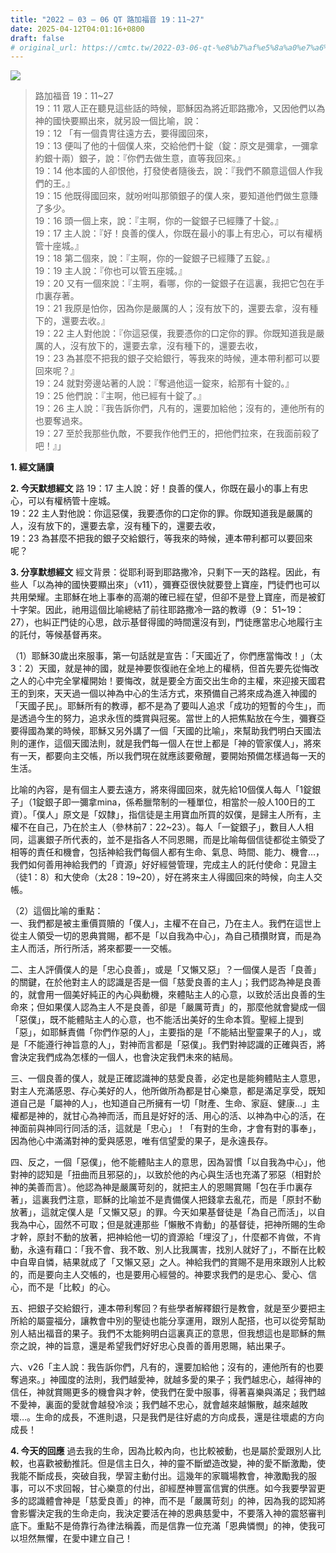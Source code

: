 ```yaml
---
title: "2022 – 03 – 06 QT 路加福音 19：11~27"
date: 2025-04-12T04:01:16+0800
draft: false
# original_url: https://cmtc.tw/2022-03-06-qt-%e8%b7%af%e5%8a%a0%e7%a6%8f%e9%9f%b3-19%ef%bc%9a1127
---
```


![](/images/qt.jpg)
> 路加福音 19：11\~27  
> 19：11 眾人正在聽見這些話的時候，耶穌因為將近耶路撒冷，又因他們以為　神的國快要顯出來，就另設一個比喻，說：  
> 19：12 「有一個貴冑往遠方去，要得國回來，  
> 19：13 便叫了他的十個僕人來，交給他們十錠（錠：原文是彌拿，一彌拿約銀十兩）銀子，說：『你們去做生意，直等我回來。』  
> 19：14 他本國的人卻恨他，打發使者隨後去，說：『我們不願意這個人作我們的王。』  
> 19：15 他既得國回來，就吩咐叫那領銀子的僕人來，要知道他們做生意賺了多少。  
> 19：16 頭一個上來，說：『主啊，你的一錠銀子已經賺了十錠。』  
> 19：17 主人說：『好！良善的僕人，你既在最小的事上有忠心，可以有權柄管十座城。』  
> 19：18 第二個來，說：『主啊，你的一錠銀子已經賺了五錠。』  
> 19：19 主人說：『你也可以管五座城。』  
> 19：20 又有一個來說：『主啊，看哪，你的一錠銀子在這裏，我把它包在手巾裏存著。  
> 19：21 我原是怕你，因為你是嚴厲的人；沒有放下的，還要去拿，沒有種下的，還要去收。』  
> 19：22 主人對他說：『你這惡僕，我要憑你的口定你的罪。你既知道我是嚴厲的人，沒有放下的，還要去拿，沒有種下的，還要去收，  
> 19：23 為甚麼不把我的銀子交給銀行，等我來的時候，連本帶利都可以要回來呢？』  
> 19：24 就對旁邊站著的人說：『奪過他這一錠來，給那有十錠的。』  
> 19：25 他們說：『主啊，他已經有十錠了。』  
> 19：26 主人說：『我告訴你們，凡有的，還要加給他；沒有的，連他所有的也要奪過來。  
> 19：27 至於我那些仇敵，不要我作他們王的，把他們拉來，在我面前殺了吧！』」

**1. 經文誦讀**

**2.  今天默想經文**
路 19：17 主人說：好！良善的僕人，你既在最小的事上有忠心，可以有權柄管十座城。  
19：22 主人對他說：你這惡僕，我要憑你的口定你的罪。你既知道我是嚴厲的人，沒有放下的，還要去拿，沒有種下的，還要去收，  
19：23 為甚麼不把我的銀子交給銀行，等我來的時候，連本帶利都可以要回來呢？

**3. 分享默想經文**
經文背景：從耶利哥到耶路撒冷，只剩下一天的路程。因此，有些人「以為神的國快要顯出來」（v11），彌賽亞很快就要登上寶座，門徒們也可以共用榮耀。主耶穌在地上事奉的高潮的確已經在望，但卻不是登上寶座，而是被釘十字架。因此，祂用這個比喻總結了前往耶路撒冷一路的教導（9： 51\~19：27），也糾正門徒的心思，啟示基督得國的時間還沒有到，門徒應當忠心地履行主的託付，等候基督再來。

（1）耶穌30歲出來服事，第一句話就是宣告：「天國近了，你們應當悔改！」（太3：2）天國，就是神的國，就是神要恢復祂在全地上的權柄，但首先要先從悔改之人的心中完全掌權開始！要悔改，就是要全方面交出生命的主權，來迎接天國君王的到來，天天過一個以神為中心的生活方式，來預備自己將來成為進入神國的「天國子民」。耶穌所有的教導，都不是為了要叫人追求「成功的短暫的今生」，而是透過今生的努力，追求永恆的獎賞與冠冕。當世上的人把焦點放在今生，彌賽亞要得國為業的時候，耶穌又另外講了一個「天國的比喻」，來幫助我們明白天國法則的運作，這個天國法則，就是我們每一個人在世上都是「神的管家僕人」，將來有一天，都要向主交帳，所以我們現在就應該要儆醒，要開始預備怎樣過每一天的生活。

比喻的內容，是有個主人要去遠方，將來得國回來，就先給10個僕人每人「1錠銀子」（1錠銀子即一彌拿mina，係希臘幣制的一種單位，相當於一般人100日的工資）。「僕人」原文是「奴隸」，指信徒是主用寶血所買的奴僕，是歸主人所有，主權不在自己，乃在於主人（參林前7：22\~23）。每人「一錠銀子」，數目人人相同，這裏銀子所代表的，並不是指各人不同恩賜，而是比喻每個信徒都從主領受了相等的責任和機會，包括神給我們每個人都有生命、氣息、時間、能力、機會…，我們如何善用神給我們的「資源」好好經營管理，完成主人的託付使命：見證主（徒1：8）和大使命（太28：19\~20），好在將來主人得國回來的時候，向主人交帳。

（2）這個比喻的重點：  
一、我們都是被主重價買贖的「僕人」，主權不在自己，乃在主人。我們在這世上從主人領受一切的恩典賞賜，都不是「以自我為中心」，為自己積攢財寶，而是為主人而活，所行所活，將來都要一一交帳。

二、主人評價僕人的是「忠心良善」，或是「又懶又惡」？一個僕人是否「良善」的關鍵，在於他對主人的認識是否是一個「慈愛良善的主人」；我們認為神是良善的，就會用一個美好純正的內心與動機，來體貼主人的心意，以致於活出良善的生命來；但如果僕人認為主人不是良善，卻是「嚴厲苛責」的，那麼他就會變成一個「惡僕」，既不能體貼主人的心意，也不能活出美好的生命本質。聖經上提到「惡」，如耶穌責備「你們作惡的人」，主要指的是「不能結出聖靈果子的人」，或是「不能遵行神旨意的人」，對神而言都是「惡僕」。我們對神認識的正確與否，將會決定我們成為怎樣的一個人，也會決定我們未來的結局。

三、一個良善的僕人，就是正確認識神的慈愛良善，必定也是能夠體貼主人意思，對主人充滿感恩、存心美好的人，他所做所為都是甘心樂意，都是滿足享受，既知道自己是「屬神的人」，也知道自己所擁有一切「財產、生命、家庭、健康…」主權都是神的，就甘心為神而活，而且是好好的活、用心的活、以神為中心的活，在神面前與神同行同活的活，這就是「忠心」！「有對的生命，才會有對的事奉」，因為他心中滿滿對神的愛與感恩，唯有信望愛的果子，是永遠長存。

四、反之，一個「惡僕」，他不能體貼主人的意思，因為習慣「以自我為中心」，他對神的認知是「扭曲而且邪惡的」，以致於他的內心與生活也充滿了邪惡（相對於神的美善而言）。他認為神是嚴厲苛刻的，就把主人的恩賜賞賜「包在手巾裏存著」，這裏我們注意，耶穌的比喻並不是責備僕人把錢拿去亂花，而是「原封不動放著」，這就定僕人是「又懶又惡」的罪。今天如果基督徒是「為自己而活」，以自我為中心，固然不可取；但是就連那些「懶散不肯動」的基督徒，把神所賜的生命才幹，原封不動的放著，把神給他一切的資源給「埋沒了」，什麼都不肯做，不肯動，永遠有藉口：「我不會、我不敢、別人比我厲害，找別人就好了」，不斷在比較中自卑自憐，結果就成了「又懶又惡」之人。神給我們的賞賜不是用來跟別人比較的，而是要向主人交帳的，也是要用心經營的。神要求我們的是忠心、愛心、信心，而不是「比較」的心。

五、把銀子交給銀行，連本帶利奪回？有些學者解釋銀行是教會，就是至少要把主所給的屬靈福分，讓教會中別的聖徒也能分享運用，跟別人配搭，也可以從旁幫助別人結出福音的果子。我們不太能夠明白這裏真正的意思，但我想這也是耶穌的無奈之說，神的旨意，還是希望我們好好忠心良善的善用恩賜，結出果子。

六、v26「主人說：我告訴你們，凡有的，還要加給他；沒有的，連他所有的也要奪過來。」神國度的法則，我們越愛神，就越多愛的果子；我們越忠心，越得神的信任，神就賞賜更多的機會與才幹，使我們在愛中服事，得著喜樂與滿足；我們越不愛神，裏面的愛就會越發冷淡；我們越不忠心，就會越來越懶散，越來越敗壞…。生命的成長，不進則退，只是我們是往好處的方向成長，還是往壞處的方向成長！

**4. 今天的回應**
過去我的生命，因為比較內向，也比較被動，也是屬於愛跟別人比較，也喜歡被動推託。但是信主日久，神的靈不斷塑造改變，神的愛不斷激勵，使我能不斷成長，突破自我，學習主動付出。這幾年的家職場教會，神激勵我的服事，可以不求回報，甘心樂意的付出，卻經歷神豐富信實的供應。如今我要學習更多的認識體會神是「慈愛良善」的神，而不是「嚴厲苛刻」的神，因為我的認知將會影響決定我的生命走向，我決定要活在神的恩典慈愛中，不要落入神的震怒審判底下。重點不是倚靠行為律法稱義，而是信靠一位充滿「恩典憐憫」的神，使我可以坦然無懼，在愛中建立自己！
